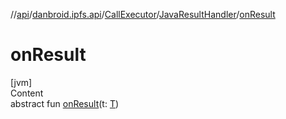 //[api](../../../index.md)/[danbroid.ipfs.api](../../index.md)/[CallExecutor](../index.md)/[JavaResultHandler](index.md)/[onResult](on-result.md)



# onResult  
[jvm]  
Content  
abstract fun [onResult](on-result.md)(t: [T](index.md))  



